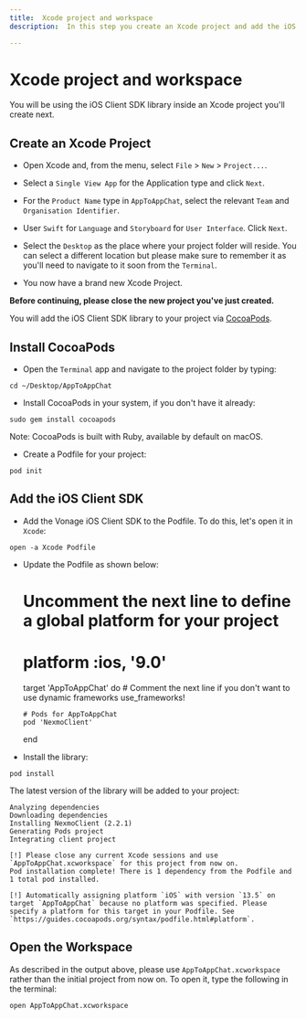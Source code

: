 ```yaml
---
title:  Xcode project and workspace
description:  In this step you create an Xcode project and add the iOS Client SDK library.

---
```


Xcode project and workspace
===========================

You will be using the iOS Client SDK library inside an Xcode project you'll create next.

Create an Xcode Project
-----------------------

* Open Xcode and, from the menu, select `File` > `New` > `Project...`.

* Select a `Single View App` for the Application type and click `Next`.

* For the `Product Name` type in `AppToAppChat`, select the relevant `Team` and `Organisation Identifier`.

* User `Swift` for `Language` and `Storyboard` for `User Interface`. Click `Next`.

* Select the `Desktop` as the place where your project folder will reside. You can select a different location but please make sure to remember it as you'll need to navigate to it soon from the `Terminal`.

* You now have a brand new Xcode Project.

**Before continuing, please close the new project you've just created.** 

You will add the iOS Client SDK library to your project via [CocoaPods](https://cocoapods.org/).

Install CocoaPods
-----------------

* Open the `Terminal` app and navigate to the project folder by typing:

```shell
cd ~/Desktop/AppToAppChat
```

* Install CocoaPods in your system, if you don't have it already:

```shell
sudo gem install cocoapods
```

Note: CocoaPods is built with Ruby, available by default on macOS.

* Create a Podfile for your project:

```shell
pod init
```

Add the iOS Client SDK
----------------------

* Add the Vonage iOS Client SDK to the Podfile. To do this, let's open it in `Xcode`:

```shell
open -a Xcode Podfile
```

* Update the Podfile as shown below:

    # Uncomment the next line to define a global platform for your project
    # platform :ios, '9.0'
    
    target 'AppToAppChat' do
      # Comment the next line if you don't want to use dynamic frameworks
      use_frameworks!
    
      # Pods for AppToAppChat
      pod 'NexmoClient'
      
    end

* Install the library:

```shell
pod install
```

The latest version of the library will be added to your project:

    Analyzing dependencies
    Downloading dependencies
    Installing NexmoClient (2.2.1)
    Generating Pods project
    Integrating client project
    
    [!] Please close any current Xcode sessions and use `AppToAppChat.xcworkspace` for this project from now on.
    Pod installation complete! There is 1 dependency from the Podfile and 1 total pod installed.
    
    [!] Automatically assigning platform `iOS` with version `13.5` on target `AppToAppChat` because no platform was specified. Please specify a platform for this target in your Podfile. See `https://guides.cocoapods.org/syntax/podfile.html#platform`.

Open the Workspace
------------------

As described in the output above, please use `AppToAppChat.xcworkspace` rather than the initial project from now on. To open it, type the following in the terminal:

```shell
open AppToAppChat.xcworkspace
```

